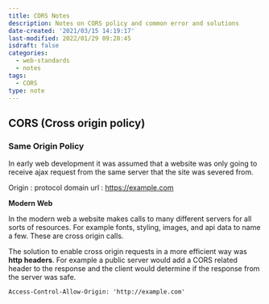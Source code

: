 ```yaml
---
title: CORS Notes
description: Notes on CORS policy and common error and solutions
date-created: '2021/03/15 14:19:17'
last-modified: 2022/01/29 09:28:45
isdraft: false
categories:
  - web-standards
  - notes
tags:
  - CORS
type: note
---
```


## CORS (Cross origin policy)

### Same Origin Policy

In early web development it was assumed that a website was only going to receive ajax request from the same server that the site was severed from.

Origin
: protocol domain url
: https://example.com

**Modern Web**

In the modern web a website makes calls to many different servers for all sorts of resources. For example fonts, styling, images, and api data to name a few. These are cross origin calls.

The solution to enable cross origin requests in a more efficient way was **http headers**. For example a public server would add a CORS related header to the response and the client would determine if the response from the server was safe.

```
Access-Control-Allow-Origin: 'http://example.com'
```

```mermaid


```
